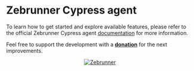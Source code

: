 # Zebrunner Cypress agent

To learn how to get started and explore available features, please refer to the official Zebrunner Cypress agent [documentation](https://zebrunner.com/documentation/reporting/cypress/) for more information.

Feel free to support the development with a [**donation**](https://www.paypal.com/donate/?hosted_button_id=MNHYYCYHAKUVA) for the next improvements.

<p align="center">
  <a href="https://zebrunner.com/"><img alt="Zebrunner" src="https://github.com/zebrunner/zebrunner/raw/master/docs/img/zebrunner_intro.png"></a>
</p>
